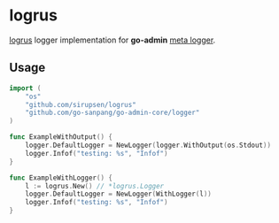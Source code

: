 # logrus

[logrus](https://github.com/sirupsen/logrus) logger implementation for __go-admin__ [meta logger](https://github.com/go-sanpang/go-admin-core/tree/master/logger).

## Usage

```go
import (
	"os"
	"github.com/sirupsen/logrus"
	"github.com/go-sanpang/go-admin-core/logger"
)

func ExampleWithOutput() {
	logger.DefaultLogger = NewLogger(logger.WithOutput(os.Stdout))
	logger.Infof("testing: %s", "Infof")
}

func ExampleWithLogger() {
	l := logrus.New() // *logrus.Logger
	logger.DefaultLogger = NewLogger(WithLogger(l))
	logger.Infof("testing: %s", "Infof")
}
```

